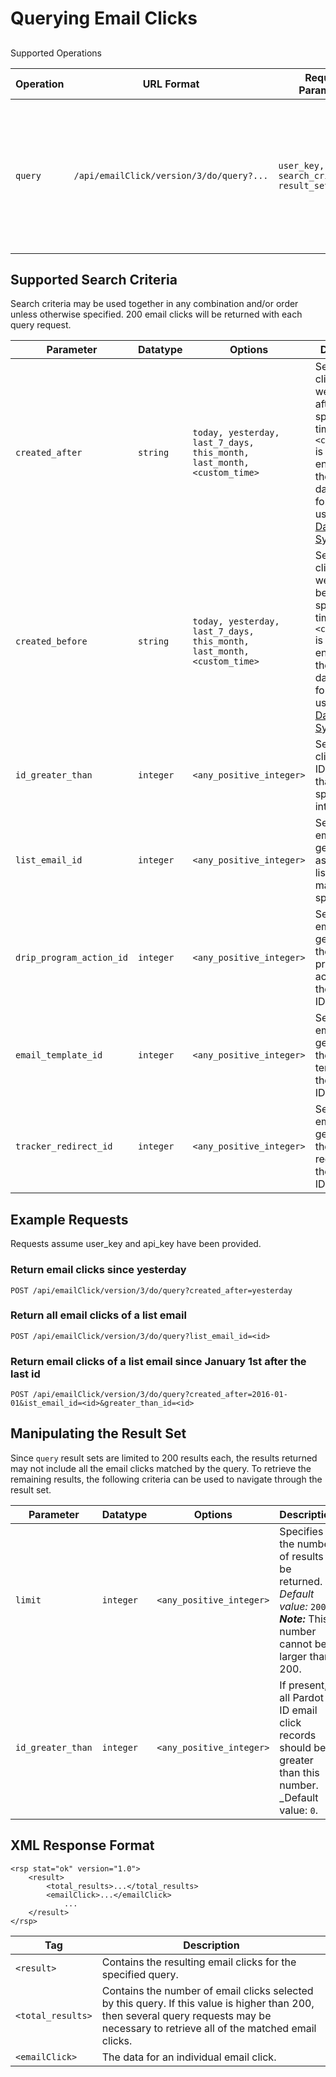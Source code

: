 
# Querying Email Clicks


##
[](#supported-operations-a-name-supported-operations-id-supported-operations-a-)Supported Operations<a name="25691-supported-operations" id="supported-operations"></a>

| **Operation** | **URL Format**                             | **Required Parameters** | **Description**  |
| ------------- | ------------------------------------------ | ----------------------- | -----------------|
| `query` | `/api/emailClick/version/3/do/query?...` | `user_key, api_key, search_criteria, result_set_criteria` | Returns the email clicks matching the specified criteria parameters. Also see [email clicks](../object-field-references#email-clicks) in [Object Field References](../object-field-references). |

## [](#supported-search-criteria-)Supported Search Criteria

Search criteria may be used together in any combination and/or order unless otherwise specified. 200 email clicks will be returned with each query request.

| **Parameter** | **Datatype**                               | **Options**             | **Description**  |
| ------------- | ------------------------------------------ | ----------------------- | -----------------|
| `created_after` | `string` | `today, yesterday, last_7_days, this_month, last_month, <custom_time>` | Selects email clicks that were created after the specified time. If a `<custom_time>` is used, ensure that the specified date is formatted using [GNU Date Input Syntax](http://www.gnu.org/software/tar/manual/html_node/Date-input-formats.html). |
| `created_before` | `string` | `today, yesterday, last_7_days, this_month, last_month, <custom_time>` | Selects email clicks that were created before the specified time. If a `<custom_time>` is used, ensure that the specified date is formatted using [GNU Date Input Syntax](http://www.gnu.org/software/tar/manual/html_node/Date-input-formats.html). |
| `id_greater_than` | `integer` | `<any_positive_integer>` | Selects email clicks with IDs greater than the specified integer. |
| `list_email_id` | `integer` | `<any_positive_integer>` | Selects only email clicks generated by assets whose list email matches the specified ID. |
| `drip_program_action_id` | `integer` | `<any_positive_integer>` | Selects only email clicks generated by the drip program action with the specified ID. |
| `email_template_id` | `integer` | `<any_positive_integer>` | Selects only email clicks generated by the email template with the specified ID. |
| `tracker_redirect_id` | `integer` | `<any_positive_integer>` | Selects only email clicks generated by the tracker redirect with the specified ID. |


## [](#example-requests-)Example Requests

Requests assume user_key and api_key have been provided.

### Return email clicks since yesterday
```
POST /api/emailClick/version/3/do/query?created_after=yesterday
```

### Return all email clicks of a list email
```
POST /api/emailClick/version/3/do/query?list_email_id=<id>
```

### Return email clicks of a list email since January 1st after the last id
```
POST /api/emailClick/version/3/do/query?created_after=2016-01-01&ist_email_id=<id>&greater_than_id=<id>
```

## [](#manipulating-the-result-set-)Manipulating the Result Set

Since `query` result sets are limited to 200 results each, the results returned may not include all the email clicks matched by the query. To retrieve the remaining results, the following criteria can be used to navigate through the result set.

| **Parameter** | **Datatype**                               | **Options**             | **Description**  |
| ------------- | ------------------------------------------ | ----------------------- | -----------------|
| `limit` | `integer` | `<any_positive_integer>` | Specifies the number of results to be returned. _Default value:_ `200`. **_Note:_** This number cannot be larger than 200. |
| `id_greater_than` | `integer` | `<any_positive_integer>` | If present, all Pardot ID email click records should be greater than this number. _Default value: `0`. |

## [](#xml-response-format-)XML Response Format

```
<rsp stat="ok" version="1.0">
    <result>
        <total_results>...</total_results>
        <emailClick>...</emailClick>
            ...
    </result>
</rsp>
```

| **Tag** | **Description** |
| ------- | --------------- |
| `<result>` | Contains the resulting email clicks for the specified query. |
| `<total_results>` | Contains the number of email clicks selected by this query. If this value is higher than 200, then several query requests may be necessary to retrieve all of the matched email clicks. |
| `<emailClick>` | The data for an individual email click. 